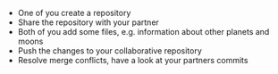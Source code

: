- One of you create a repository
- Share the repository with your partner
- Both of you add some files, e.g. information about other planets and moons
- Push the changes to your collaborative repository
- Resolve merge conflicts, have a look at your partners commits